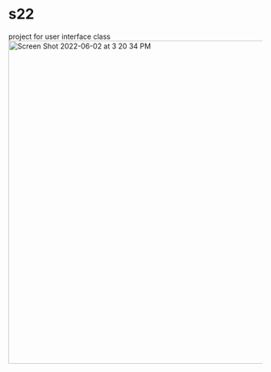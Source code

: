 # s22
project for user interface class
<img width="639" alt="Screen Shot 2022-06-02 at 3 20 34 PM" src="https://user-images.githubusercontent.com/57721845/171721158-be0e03af-32e3-41ad-9f4b-c5b2e86857c4.png">
